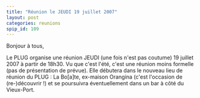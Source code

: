 ```yaml
---
title: "Réunion le JEUDI 19 juillet 2007"
layout: post
categories: reunions
spip_id: 109
---
```

Bonjour à tous,

Le PLUG organise une réunion JEUDI (une fois n'est pas coutume) 19 juillet 2007 à partir de 18h30. Vu que c'est l'été, c'est une réunion moins formelle (pas de présentation de prévue). Elle débutera dans le nouveau lieu de réunion du PLUG : La Bo\[a\]te, ex-maison Orangina (c'est l'occasion de (re-)découvrir !) et se poursuivra éventuellement dans un bar à côté du Vieux-Port.
